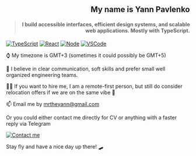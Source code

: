 <h2 align="right">My name is Yann Pavlenko</h2>
<blockquote align="right"><h4>I build accessible interfaces, efficient design systems, and scalable web applications. Mostly with TypeScript.</h4></blockquote>

[![TypeScript](https://badges.aleen42.com/src/typescript.svg)](https://github.com/mrtheyann)
[![React](https://badges.aleen42.com/src/react.svg)](https://github.com/mrtheyann)
[![Node](https://badges.aleen42.com/src/node.svg)](https://github.com/mrtheyann)
[![VSCode](https://badges.aleen42.com/src/visual_studio_code.svg)](https://github.com/mrtheyann)

⌚️ My timezone is GMT+3 (sometimes it could possibly be GMT+5)

💼 I believe in clear communication, soft skills and prefer small well organized engineering teams.

👩‍💼 If you want to hire me, I am a remote-first person, but still do consider relocation offers if we are on the same vibe 🤙

📫 Email me by [mrtheyann@gmail.com](mailto:mrtheyann@gmail.com)

Or you could either contact me directly for CV or anything with a faster reply via Telegram

[![Contact me](https://badges.aleen42.com/src/telegram.svg)](https://t.me/mrtheyann)

Stay fly and have a nice day up there! 🛹
